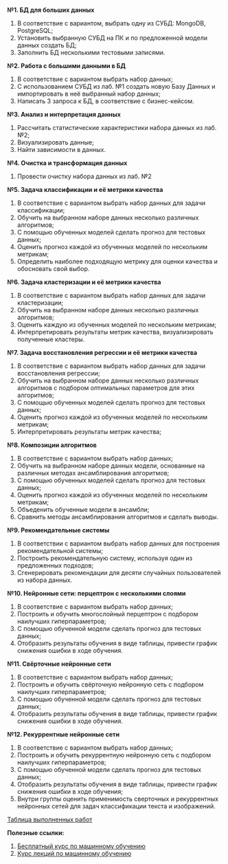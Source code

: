 **№1. БД для больших данных**
1.	В соответствие с вариантом, выбрать одну из СУБД: MongoDB, PostgreSQL;
2.	Установить выбранную СУБД на ПК и по предложенной модели данных создать БД;
3.	Заполнить БД несколькими тестовыми записями.

**№2. Работа с большими данными в БД**
1.	В соответствие с вариантом выбрать набор данных;
2.  С использованием СУБД из лаб. №1 создать новую Базу Данных и импортировать в неё выбранный набор данных;
2.	Написать 3 запроса к БД, в соответствие с бизнес-кейсом.

**№3. Анализ и интерпретация данных**
1.  Рассчитать статистические характеристики набора данных из лаб. №2;
2.	Визуализировать данные;
3.  Найти зависимости в данных.

**№4. Очистка и трансформация данных**
1.  Провести очистку набора данных из лаб. №2

**№5. Задача классификации и её метрики качества**
1.	В соответствие с вариантом выбрать набор данных для задачи классификации;
2.	Обучить на выбранном наборе данных несколько различных алгоритмов;
3.	С помощью обученных моделей сделать прогноз для тестовых данных;
4.	Оценить прогноз каждой из обученных моделей по нескольким метрикам;
5.  Определить наиболее подходящую метрику для оценки качества и обосновать свой выбор.

**№6. Задача кластеризации и её метрики качества**
1.	В соответствие с вариантом выбрать набор данных для задачи кластеризации;
2.	Обучить на выбранном наборе данных несколько различных алгоритмов;
3.	Оценить каждую из обученных моделей по нескольким метрикам;
4.	Интерпретировать результаты метрик качества, визуализировать полученные кластеры.

**№7. Задача восстановления регрессии и её метрики качества**
1.	В соответствие с вариантом выбрать набор данных для задачи восстановления регрессии;
2.	Обучить на выбранном наборе данных несколько различных алгоритмов с подбором оптимальных параметров для этих алгоритмов;
3.	С помощью обученных моделей сделать прогноз для тестовых данных;
4.	Оценить прогноз каждой из обученных моделей по нескольким метрикам; 
5.	Интерпретировать результаты метрик качества;

**№8. Композиции алгоритмов**
1.	В соответствие с вариантом выбрать набор данных;
2.  Обучить на выбранном наборе данных модели, основанные на различных методах ансамблирования алгоритмов;
3.	С помощью обученных моделей сделать прогноз для тестовых данных;
4.  Оценить прогноз каждой из обученных моделей по нескольким метрикам;
5.  Объеденить обученные модели в ансамбли;
6.	Сравнить методы ансамблирования алгоритмов и сделать выводы.

**№9. Рекомендательные системы**
1.	В соответствии с вариантом выбрать набор данных для построения рекомендательной системы;
2.	Построить рекомендательную систему, используя один из предложенных подходов;
3.	Сгенерировать рекомендации для десяти случайных пользователей из набора данных.

**№10. Нейронные сети: перцептрон с несколькими слоями**
1.	В соответствие с вариантом выбрать набор данных;
2.	Построить и обучить многослойный перцептрон с подбором наилучших гиперпараметров;
3.  С помощью обученной модели сделать прогноз для тестовых данных;
4.	Отобразить результаты обучения в виде таблицы, привести график снижения ошибки в ходе обучения.
 
**№11. Свёрточные нейронные сети**
1.	В соответствие с вариантом выбрать набор данных;
2.	Построить и обучить свёрточную нейронную сеть с подбором наилучших гиперпараметров;
3.  С помощью обученной модели сделать прогноз для тестовых данных;
4.	Отобразить результаты обучения в виде таблицы, привести график снижения ошибки в ходе обучения.

**№12. Рекуррентные нейронные сети**
1.	В соответствие с вариантом выбрать набор данных;
2.	Построить и обучить рекуррентную нейронную сеть с подбором наилучших гиперпараметров;
3.  С помощью обученной модели сделать прогноз для тестовых данных;
4.	Отобразить результаты обучения в виде таблицы, привести график снижения ошибки в ходе обучения;
5.	Внутри группы оценить применимость сверточных и рекуррентных нейронных сетей для задач классификации текста и изображений.

[Таблица выполненных работ](https://docs.google.com/spreadsheets/d/1KzBUYHZt4VJJDJpPUqiz79M2R9Z5RaICpqWNlRLGOqE/edit?usp=sharing)

**Полезные ссылки:**

1. [Бесплатный курс по машинному обучению](https://www.coursera.org/learn/vvedenie-mashinnoe-obuchenie)
2. [Курс лекций по машинному обучению](http://www.machinelearning.ru/wiki/index.php?title=%D0%9C%D0%B0%D1%88%D0%B8%D0%BD%D0%BD%D0%BE%D0%B5_%D0%BE%D0%B1%D1%83%D1%87%D0%B5%D0%BD%D0%B8%D0%B5_%28%D0%BA%D1%83%D1%80%D1%81_%D0%BB%D0%B5%D0%BA%D1%86%D0%B8%D0%B9%2C_%D0%9A.%D0%92.%D0%92%D0%BE%D1%80%D0%BE%D0%BD%D1%86%D0%BE%D0%B2%29)

